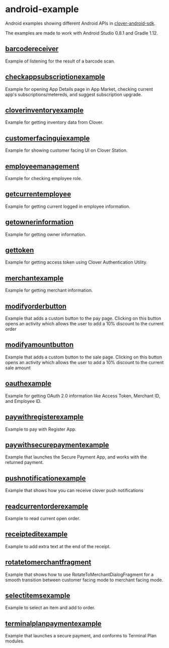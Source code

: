 android-example
===============

Android examples showing different Android APIs in [clover-android-sdk](https://github.com/clover/clover-android-sdk).


The examples are made to work with Android Studio 0.8.1 and Gradle 1.12.


[barcodereceiver](https://github.com/clover/android-example/tree/master/barcodereceiver)
---
Example of listening for the result of a barcode scan.

[checkappsubscriptionexample](https://github.com/clover/android-example/tree/master/checkappsubscriptionexample)
---
Example for opening App Details page in App Market, checking current app's subscriptions/metereds, and suggest subscription upgrade.

[cloverinventoryexample](https://github.com/clover/android-example/tree/master/cloverinventoryexample)
---
Example for getting inventory data from Clover.

[customerfacinguiexample](https://github.com/clover/android-example/tree/master/customerfacinguiexample)
---
Example for showing customer facing UI on Clover Station.

[employeemanagement](https://github.com/clover/android-example/tree/master/employeemanagement)
---
Example for checking employee role.

[getcurrentemployee](https://github.com/clover/android-example/tree/master/getcurrentemployee)
---
Example for getting current logged in employee information.

[getownerinformation](https://github.com/clover/android-example/tree/master/getownerinformation)
---
Example for getting owner information.

[gettoken](https://github.com/clover/android-example/tree/master/gettoken)
---
Example for getting access token using Clover Authentication Utility.

[merchantexample](https://github.com/clover/android-example/tree/master/merchantexample)
---
Example for getting merchant information.

[modifyorderbutton](https://github.com/clover/android-example/tree/master/modifyorderbutton)
---
Example that adds a custom button to the pay page. Clicking on this button opens an activity which allows the user to add a 10% discount to the current order

[modifyamountbutton](https://github.com/clover/android-example/tree/master/modifyamountbutton)
---
Example that adds a custom button to the sale page. Clicking on this button opens an activity which allows the user to add a 10% discount to the current sale amount

[oauthexample](https://github.com/clover/android-example/tree/master/oauthexample)
---
Example for getting OAuth 2.0 information like Access Token, Merchant ID, and Employee ID.

[paywithregisterexample](https://github.com/clover/android-example/tree/master/paywithregisterexample)
---
Example to pay with Register App.

[paywithsecurepaymentexample](https://github.com/clover/android-example/tree/master/paywithsecurepaymentexample)
---
Example that launches the Secure Payment App, and works with the returned payment.

[pushnotificationexample](https://github.com/clover/android-examples/tree/master/pushnotificationexample)
---
Example that shows how you can receive clover push notifications

[readcurrentorderexample](https://github.com/clover/android-example/tree/master/readcurrentorderexample)
---
Example to read current open order.

[receipteditexample](https://github.com/clover/android-example/tree/master/receipteditexample)
---
Example to add extra text at the end of the receipt.

[rotatetomerchantfragment](https://github.com/clover/android-example/tree/master/rotatetomerchantfragment)
---
Example that shows how to use RotateToMerchantDialogFragment for a smooth transition between customer facing mode to merchant facing mode.

[selectitemsexample](https://github.com/clover/android-example/tree/master/selectitemsexample)
---
Example to select an item and add to order.

[terminalplanpaymentexample](https://github.com/clover/android-example/tree/master/terminalplanpaymentexample)
---
Example that launches a secure payment, and conforms to Terminal Plan modules.